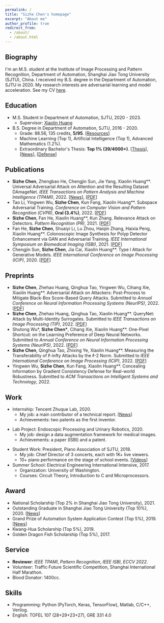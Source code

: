 ```yaml
---
permalink: /
title: "Sizhe Chen's homepage"
excerpt: "About me"
author_profile: true
redirect_from: 
  - /about/
  - /about.html
---
```


  
Biography
------
I'm an M.S. student at the Institute of Image Processing and Pattern Recognition, Department of Automation, Shanghai Jiao Tong University (SJTU), China. I received my B.S. degree in the Department of Automation, SJTU in 2020. My research interests are adversarial learning and model acceleration. See my CV [here](https://www.dropbox.com/s/bldsdz9l1xwdzj1/cv-sizhe-chen.pdf?dl=0).

Education
------
+ M.S. Student in Department of Automation, SJTU, 2020 - 2023.
   + Supervisor: [Xiaolin Huang](http://www.pami.sjtu.edu.cn/en/xiaolin)
+ B.S. Degree in Department of Automation, SJTU, 2016 - 2020.
   + Grade: 88.56, 135 credits, **5/95**. [[Resources](https://github.com/AllenChen1998/SJTU-Automation-Materials)]
   + Machine Learning (Top 1), Artificial Intelligence (Top 1), Advanced Mathematics (1.2%).
   <!-- + [Thesis](https://sjcg.jwc.sjtu.edu.cn/375/3/3/Dissertation.html) (in English): Semantic-Based Adversarial Attack and Its Transferability.-->
   + Extraordinary Bachelor's Thesis: **Top 1% (39/4000+)**. [[Thesis](https://sjcg.jwc.sjtu.edu.cn/375/3/3/Dissertation.html)], [[News](https://automation.sjtu.edu.cn/show/1091)], [[Defense](https://v.qq.com/x/page/p31356mbu5g.html)]

Publications
------
+ **Sizhe Chen**, Zhengbao He, Chengjin Sun, Jie Yang, Xiaolin Huang\*\*. Universal Adversarial Attack on Attention and the Resulting Dataset DAmageNet. *IEEE Transactions on Pattern Analysis and Machine Intelligence (TPAMI)*, 2022. [[News](https://news.sjtu.edu.cn/jdzh/20201102/133855.html)], [[PDF]([https://ieeexplore.ieee.org/document/9238430](https://ieeexplore.ieee.org/document/9238430))]
+ Tao Li, Yingwen Wu, **Sizhe Chen**, Kun Fang, Xiaolin Huang\*\*. Subspace Adversarial Training. *Conference on Computer Vision and Pattern Recognition (CVPR)*, **Oral (3.4%)**, 2022. [[PDF](https://arxiv.org/abs/2111.12229)]
+ **Sizhe Chen**, Fan He, Xiaolin Huang\*\*, Kun Zhang. Relevance Attack on Detectors. *Pattern Recognition (PR)*, 2021. [[PDF](https://www.sciencedirect.com/science/article/pii/S0031320321006671)]
+ Fan He, **Sizhe Chen**, Shuaiyi Li, Lu Zhou, Haiqin Zhang, Haixia Peng, Xiaolin Huang\*\*. Colonoscopic Image Synthesis for Polyp Detector Enhancement via GAN and Adversarial Training. *IEEE International Symposium on Biomedical Imaging (ISBI)*, 2021. [[PDF](https://ieeexplore.ieee.org/document/9434050)]
+ Chengjin Sun, **Sizhe Chen**, Jia Cai, Xiaolin Huang\*\*. Type I Attack for Generative Models. *IEEE International Conference on Image Processing (ICIP)*, 2020. [[PDF](https://ieeexplore.ieee.org/document/9191032)]

Preprints
------
+ **Sizhe Chen**, Zhehao Huang, Qinghua Tao, Yingwen Wu, Cihang Xie, Xiaolin Huang\*\*. Adversarial Attack on Attackers: Post-Process to Mitigate Black-Box
  Score-Based Query Attacks. Submitted to *Annual Conference on Neural Information Processing Systems (NeurIPS)*, 2022. [[PDF](https://arxiv.org/abs/2205.12134)]
+ **Sizhe Chen**, Zhehao Huang, Qinghua Tao, Xiaolin Huang\*\*. QueryNet: Attack by Multi-Identity Surrogates. Submitted to *IEEE Transactions on Image Processing (TIP)*, 2022. [[PDF](https://arxiv.org/abs/2105.15010)]
+ Shutong Wu\*, **Sizhe Chen\***, Cihang Xie, Xiaolin Huang\*\*. One-Pixel Shortcut: on the Learning Preference of Deep Neural Networks. Submitted to *Annual Conference on Neural Information Processing Systems (NeurIPS)*, 2022. [[PDF](https://arxiv.org/abs/2205.12141)]
+ **Sizhe Chen**, Qinghua Tao, Zhixing Ye, Xiaolin Huang\*\*. Measuring the Transferability of ℓ-infty Attacks by the ℓ-2 Norm. Submitted to *IEEE International Conference on Image Processing (ICIP)*, 2022. [[PDF](https://arxiv.org/abs/2102.10343)]
+ Yingwen Wu, **Sizhe Chen**, Kun Fang, Xiaolin Huang\*\*. Concealing Information by Gradient Consistency Defense for Real-world Robustness. Submitted to *ACM Transactions on Intelligent Systems and Technology*, 2022.

Work
------
+ Internship: Tencent Zhuque Lab, 2020.
   + My job: a main contributor of a technical report. [[News](https://ai.tencent.com/ailab/zh/news/detial/?id=68)]
   + Achievements: two patents as the first inventor.
<!--    + Technical report: AI security matrix (a main contributor). [[News](https://ai.tencent.com/ailab/zh/news/detial/?id=68)] [[PDF](https://ai.tencent.com/ailab/media/AI%E5%AE%89%E5%85%A8%E7%9A%84%E5%A8%81%E8%83%81%E9%A3%8E%E9%99%A9%E7%9F%A9%E9%98%B5.pdf)]-->
<!--    + Patent: Poisoning Attack by Perturbing Few Parameters (First Inventor).-->
<!--    + Patent: Efficient Model Stealing by Transferable Attacks (First Inventor).-->
<!--    + Organization: Institute of Medical Robotics, SJTU. Shanghai Tong Ren Hospital.-->
+ Lab Project: Endoscopic Processing and Urinary Robotics, 2020.
    + My job: design a data augmentation framework for medical images.
    + Achievements: a paper (ISBI) and a patent.
<!-- + Lab Project: Robust Machine Learning in Object Detection, 2021.-->
<!--    + Organization: The Central Media Technology Institute of the Laboratory, Huawei.-->
<!--    + My job: reduce false detection by augmentation and attack.-->
<!--    + Achievements: double the mAP on the original false detections.-->
<!-- + Competition: Transferable Adversarial Attack in Object Detection, 2020.-->
<!--    + Organization: Alibaba, 4th competition of CIKM 2020. -->
<!--    + My job: lead our team to achieve a top 1.5% ranking, architecture design. -->
+ Student Work: President, Piano Association of SJTU, 2018.
   + My job: Chief Director of 3 concerts, each with 1K+ live viewers.
   + 10+ piano performance on the stage of school events. [[Videos](https://mp.weixin.qq.com/s/gF-4HHKWP2vpspvXtotypg)]
+ Summer School: Electrical Engineering International Intensive, 2017.
   + Organization: University of Washington.
   + Courses: Circuit Theory, Introduction to C and Microprocessors.

Award
------
+ National Scholarship (Top 2% in Shanghai Jiao Tong University), 2021.
+ Outstanding Graduate in Shanghai Jiao Tong University (Top 10%), 2020. [[News](https://automation.sjtu.edu.cn/show/1081)]
+ Grand Prize of Automation System Application Contest (Top 5%), 2019. [[News](https://news.sjtu.edu.cn/zhxw/20190807/108459.html)]
+ Kwang-Hua Scholarship (Top 5%), 2019.
+ Golden Dragon Fish Scholarship (Top 5%), 2017.

Service
------
+ **Reviewer**: *IEEE TPAMI*, *Pattern Recognition*, *IEEE ISBI*, *ECCV 2022*.
+ Volunteer: Traffic·Future Scientific Competition, Shanghai International Half Marathon.
+ Blood Donator: 1400cc.

Skills
------
+ Programming: Python (PyTorch, Keras, TensorFlow), Matlab, C/C++, Verilog.
+ English: TOFEL 107 (28+29+23+27), GRE 331 4.0
